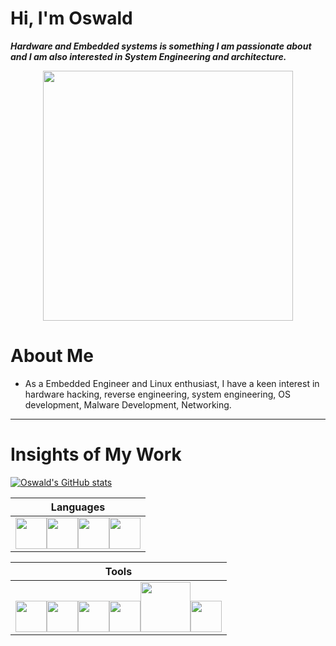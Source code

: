 Hi, I'm Oswald
===============
***Hardware and Embedded systems is something I am passionate about and I am also interested in System Engineering and architecture.***

<p align="center"> 
  <img src="https://i.pinimg.com/564x/ee/a5/a0/eea5a0c5edc6825a585a7594154a4da0.jpg" border="0" width="400">
</p>

# About Me
- As a Embedded Engineer and Linux enthusiast, I have a keen interest in hardware hacking, reverse engineering, system engineering, OS development, Malware Development, Networking.
---

# Insights of My Work

[![Oswald's GitHub stats](https://github-readme-stats.vercel.app/api?username=O5wald&theme=onedark)](https://github.com/O5wald/github-readme-stats)

Languages|
|-------------------|
|<img src="https://user-images.githubusercontent.com/25181517/183423507-c056a6f9-1ba8-4312-a350-19bcbc5a8697.png" width="50"><img src="https://user-images.githubusercontent.com/25181517/192106070-46255bcf-65e6-4c6b-a296-bf8d0d8fb2a7.png" width="50"><img src="https://user-images.githubusercontent.com/25181517/192106073-90fffafe-3562-4ff9-a37e-c77a2da0ff58.png" width="50"><img src="https://static-00.iconduck.com/assets.00/assembly-icon-2048x2048-wspx42mf.png" width="50">|

Tools |
|--------------|
|<img src="https://static-00.iconduck.com/assets.00/wireshark-alt-icon-512x512-7i0r0ri3.png" width="50"><img src="https://www.indiriste.com/resim/icon/x64dbg.png" width="50"><img src="https://upload.wikimedia.org/wikipedia/commons/thumb/3/3a/Neovim-mark.svg/1200px-Neovim-mark.svg.png" width="50"><img src="https://upload.wikimedia.org/wikipedia/commons/thumb/f/f6/Ghidra_logo.svg/1200px-Ghidra_logo.svg.png" width="50"><img src="https://upload.wikimedia.org/wikipedia/commons/thumb/c/cc/Gdb_archer_fish.svg/2560px-Gdb_archer_fish.svg.png" width="80"><img src="https://upload.wikimedia.org/wikipedia/commons/thumb/9/9a/Visual_Studio_Code_1.35_icon.svg/512px-Visual_Studio_Code_1.35_icon.svg.png?20210804221519" width="50">|
